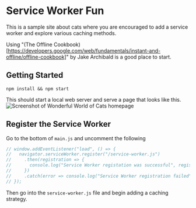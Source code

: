 # Service Worker Fun

This is a sample site about cats where you are encouraged to add a service worker and explore various caching methods.

Using "(The Offline Cookbook)[https://developers.google.com/web/fundamentals/instant-and-offline/offline-cookbook]" by Jake Archibald is a good place to start.

## Getting Started
```
npm install && npm start
```

This should start a local web server and serve a page that looks like this.
![Screenshot of Wonderful World of Cats homepage](https://raw.githubusercontent.com/kylebuch8/service-worker-fun/master/images/wonderful-world-of-cats.png)

## Register the Service Worker
Go to the bottom of `main.js` and uncomment the following
```javascript
// window.addEventListener("load", () => {
//   navigator.serviceWorker.register("/service-worker.js")
//     .then(registration => {
//       console.log("Service Worker registation was successful", registration);
//     })
//     .catch(error => console.log("Service Worker registration failed", error));
// });
```

Then go into the `service-worker.js` file and begin adding a caching strategy.